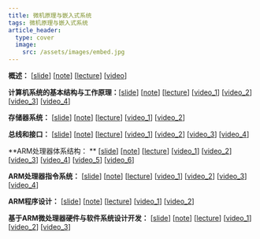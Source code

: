 ```yaml
---
title: 微机原理与嵌入式系统
tags: 微机原理与嵌入式系统
article_header:
  type: cover
  image:
    src: /assets/images/embed.jpg
---
```


<!--more-->

**概述：** [[slide](./slide/微嵌_第1章.pdf)] [[note](./note/2020-02-22-微机原理与嵌入式系统概论)] [[lecture](./lecture/第1章.pdf)] [[video](https://www.eeo.cn/live.php?lessonKey=8d67aa2a6d09c7ce)]

**计算机系统的基本结构与工作原理：**[[slide](./slide/微嵌_第2章.pdf_)] [[note](./note/2020-02-27-计算机系统的基本结构与工作原理)] [[lecture](./lecture/第2章.pdf)] [[video_1](https://www.eeo.cn/live.php?lessonKey=705794b4b4aa4edb)] [[video_2](https://www.eeo.cn/live.php?lessonKey=c00533567aec58a5)] [[video_3](https://www.eeo.cn/live.php?lessonKey=7a5451ba5833c135)] [[video_4](https://www.eeo.cn/live.php?lessonKey=bc7963387df37e9e)] 

**存储器系统：** [[slide](./slide/微嵌_第3章.pdf_)] [[note](./note/2020-03-17-存储器系统)]  [[lecture](./lecture/第3章.pdf)] [[video_1](https://www.eeo.cn/live.php?lessonKey=a8fe0aeef4fc86cd)] [[video_2](https://www.eeo.cn/live.php?lessonKey=915fa9c5b9693201)] 

**总线和接口：** [[slide](./slide/微嵌_第4章.pdf_)] [[note](./note/2020-04-11-总线和接口)]  [[lecture](./lecture/第4章.pdf)] [[video_1](https://www.eeo.cn/live.php?lessonKey=f32103d3560a17e9)] [[video_2](https://www.eeo.cn/live.php?lessonKey=91b5cfb858eb9c97)] [[video_3](https://www.eeo.cn/live.php?lessonKey=1d0714961cade255)] [[video_4](https://www.eeo.cn/live.php?lessonKey=3c25a9a6fcf43ef2)] 

**ARM处理器体系结构： ** [[slide](./slide/微嵌_第5章.pdf_)] [[note](./note/2020-04-30-ARM处理器体系结构)]  [[lecture](./lecture/第5章.pdf)] [[video_1](https://www.eeo.cn/live.php?lessonKey=54911c6fccb6cd89)] [[video_2](https://www.eeo.cn/live.php?lessonKey=ddf6626fcc698d16)] [[video_3](https://www.eeo.cn/live.php?lessonKey=558a577d39a4bdeb)] [[video_4](https://www.eeo.cn/live.php?lessonKey=be839f6e08c8ac92)] [[video_5](https://www.eeo.cn/live.php?lessonKey=e7665551e53ee955)] [[video_6](https://www.eeo.cn/live.php?lessonKey=acadbc6b30320b5f)]

**ARM处理器指令系统：** [[slide](./slide/微嵌_第6章.pdf_)] [[note](./note/2020-04-30-ARM处理器体系结构)]  [[lecture](./lecture/第6章.pdf)] [[video_1](https://www.eeo.cn/live.php?lessonKey=a26ad8cea452f61c)] [[video_2](https://www.eeo.cn/live.php?lessonKey=a26ad8cea452f61c)] [[video_3](https://www.eeo.cn/live.php?lessonKey=bce9259dfba9519b)] [[video_4](https://www.eeo.cn/live.php?lessonKey=9cb8e3d7e453b153)] 

**ARM程序设计：** [[slide](./slide/微嵌_第7章.pdf_)] [[note](./note/2020-05-22-ARM程序设计)]  [[lecture](./lecture/第7章.pdf)] [[video_1](https://www.eeo.cn/live.php?lessonKey=9241637f05fc5ad5)] [[video_2](https://www.eeo.cn/live.php?lessonKey=7fed10cb55ed24bc)] 

**基于ARM微处理器硬件与软件系统设计开发：** [[slide](./slide/微嵌_第8章.pdf_)] [[note](./note/2020-05-22-ARM程序设计)]  [[lecture](./lecture/第8章.pdf)] [[video_1](https://www.eeo.cn/live.php?lessonKey=78235be0505fe024)] [[video_2](https://www.eeo.cn/live.php?lessonKey=3c9ffcce67bbc2ff)] [[video_3](https://www.eeo.cn/live.php?lessonKey=3d20cdf11a612bd5)]